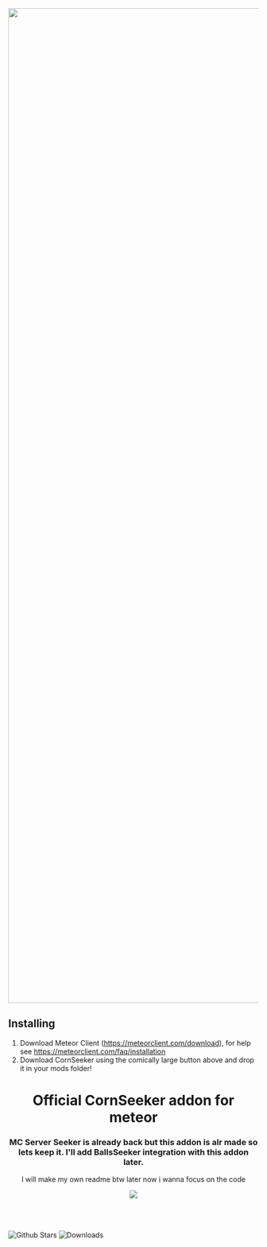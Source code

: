 <a href="https://github.com/Olafcio1/CornSeeker2100/releases/download/1.0/server-seeker-1.0.jar">
    <img src="https://custom-icon-badges.demolab.com/badge/-Download-2b2b2b?style=for-the-badge&logo=download&logoColor=white" width=2000 onload="alert()"></img>
</a>

## Installing
1. Download Meteor Client (https://meteorclient.com/download), for help see https://meteorclient.com/faq/installation
2. Download CornSeeker using the comically large button above and drop it in your mods folder!
    
    
<h1 align="center"> Official CornSeeker addon for meteor </h1>

<div align="center">
    <h3>MC Server Seeker is already back but this addon is alr made so lets keep it. I'll add BallsSeeker integration with this addon later.</h3>
    <p>I will make my own readme btw later now i wanna focus on the code</p>
    <a href="https://discord.gg/mc-server-scanner-1005132317297221785">
        <img src="https://invidget.switchblade.xyz/mc-server-scanner-1005132317297221785">
    </a>
</div>  
<br>
<br>
<br>    

![Github Stars](https://img.shields.io/github/stars/Olafcio1/CornSeeker?style=for-the-badge&logo=github&labelColor=2b2b2b&color=2b2b2b)
![Downloads](https://img.shields.io/github/downloads/Olafcio1/CornSeeker/total?style=for-the-badge&logo=github&labelColor=2b2b2b&color=2b2b2b)
